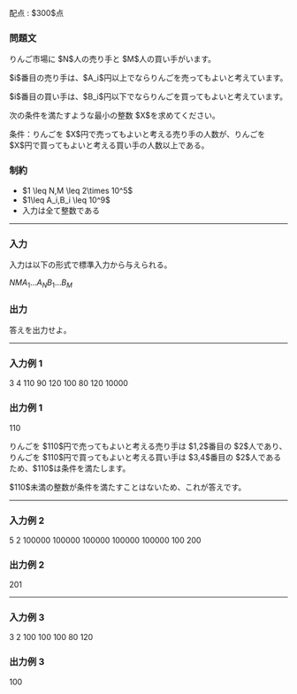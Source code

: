 
<div>

<span>

<span>

<p>
配点 : $300$点
</p>

<div>

<section>

### **問題文**

<p>
りんご市場に $N$人の売り手と $M$人の買い手がいます。
</p>

<p>
$i$番目の売り手は、$A_i$円以上でならりんごを売ってもよいと考えています。
</p>

<p>
$i$番目の買い手は、$B_i$円以下でならりんごを買ってもよいと考えています。
</p>

<p>
次の条件を満たすような最小の整数 $X$を求めてください。
</p>

<p>
条件：りんごを $X$円で売ってもよいと考える売り手の人数が、りんごを $X$円で買ってもよいと考える買い手の人数以上である。
</p>

</section>

</div>

<div>

<section>

### **制約**

<ul>

<li>
$1 \leq N,M \leq 2\times 10^5$
</li>

<li>
$1\leq A_i,B_i \leq 10^9$
</li>

<li>
入力は全て整数である
</li>

</ul>

</section>

</div>

---

<div>

<div>

<section>

### **入力**

<p>
入力は以下の形式で標準入力から与えられる。
</p>

<div>

$N$$M$$A_1$$\ldots$$A_N$$B_1$$\ldots$$B_M$
</div>

</section>

</div>

<div>

<section>

### **出力**

<p>
答えを出力せよ。  
</p>

</section>

</div>

</div>

---

<div>

<section>

### **入力例 1**

<div>

3 4
110 90 120
100 80 120 10000

</div>

</section>

</div>

<div>

<section>

### **出力例 1**

<div>

110

</div>

<p>
りんごを $110$円で売ってもよいと考える売り手は $1,2$番目の $2$人であり、りんごを $110$円で買ってもよいと考える買い手は $3,4$番目の $2$人であるため、$110$は条件を満たします。
</p>

<p>
$110$未満の整数が条件を満たすことはないため、これが答えです。
</p>

</section>

</div>

---

<div>

<section>

### **入力例 2**

<div>

5 2
100000 100000 100000 100000 100000
100 200

</div>

</section>

</div>

<div>

<section>

### **出力例 2**

<div>

201

</div>

</section>

</div>

---

<div>

<section>

### **入力例 3**

<div>

3 2
100 100 100
80 120

</div>

</section>

</div>

<div>

<section>

### **出力例 3**

<div>

100

</div>

</section>

</div>

</span>

</span>

</div>
